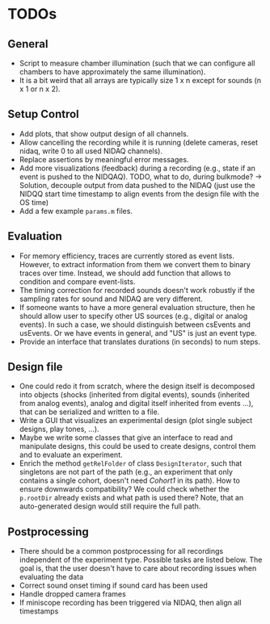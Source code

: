 # TODOs

## General
* Script to measure chamber illumination (such that we can configure all chambers to have approximately the same illumination).
* It is a bit weird that all arrays are typically size 1 x n except for sounds (n x 1 or n x 2).

## Setup Control
* Add plots, that show output design of all channels.
* Allow cancelling the recording while it is running (delete cameras, reset nidaq, write 0 to all used NIDAQ channels).
* Replace assertions by meaningful error messages.
* Add more visualizations (feedback) during a recording (e.g., state if an event is pushed to the NIDQAQ). TODO, what to do, during bulkmode? -> Solution, decouple output from data pushed to the NIDAQ (just use the NIDQQ start time timestamp to align events from the design file with the OS time) 
* Add a few example `params.m` files.

## Evaluation
* For memory efficiency, traces are currently stored as event lists. However, to extract information from them we convert them to binary traces over time. Instead, we should add function that allows to condition and compare event-lists.
* The timing correction for recorded sounds doesn't work robustly if the sampling rates for sound and NIDAQ are very different.
* If someone wants to have a more general evaluation structure, then he should allow user to specify other US sources (e.g., digital or analog events). In such a case, we should distinguish between csEvents and usEvents. Or we have events in general, and "US" is just an event type.
* Provide an interface that translates durations (in seconds) to num steps.


## Design file
* One could redo it from scratch, where the design itself is decomposed into objects (shocks (inherited from digital events), sounds (inherited from analog events), analog and digital itself inherited from events ...), that can be serialized and written to a file.
* Write a GUI that visualizes an experimental design (plot single subject designs, play tones, ...).
* Maybe we write some classes that give an interface to read and manipulate designs, this could be used to create designs, control them and to evaluate an experiment.
* Enrich the method `getRelFolder` of class `DesignIterator`, such that singletons are not part of the path (e.g., an experiment that only contains a single cohort, doesn't need *Cohort1* in its path). How to ensure downwards compatibility? We could check whether the `p.rootDir` already exists and what path is used there? Note, that an auto-generated design would still require the full path.

## Postprocessing
* There should be a common postprocessing for all recordings independent of the experiment type. Possible tasks are listed below. The goal is, that the user doesn't have to care about recording issues when evaluating the data
* Correct sound onset timing if sound card has been used
* Handle dropped camera frames
* If miniscope recording has been triggered via NIDAQ, then align all timestamps
